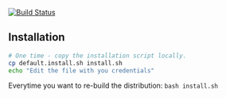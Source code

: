 [![Build Status](https://travis-ci.org/capacity4dev/capacity.png?branch=master)](https://travis-ci.org/capacity4dev/capacity)

## Installation

```bash
# One time - copy the installation script locally.
cp default.install.sh install.sh
echo "Edit the file with you credentials"
```

Everytime you want to re-build the distribution: ``bash install.sh``


